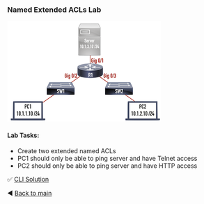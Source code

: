 ### Named Extended ACLs Lab

![Lab topology](https://github.com/tech-zero/assets/blob/main/images/acl.png?raw=true)

#### Lab Tasks:
- Create two extended named ACLs
- PC1 should only be able to ping server and have Telnet access
- PC2 should only be able to ping server and have HTTP access

✅ [CLI Solution](https://github.com/tech-zero/assets/blob/main/solutions/acl-lab1.md)

◀️ [Back to main](/)
